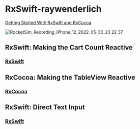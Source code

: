 # RxSwift-raywenderlich
[Getting Started With RxSwift and RxCocoa](https://www.raywenderlich.com/1228891-getting-started-with-rxswift-and-rxcocoa)

![RocketSim_Recording_iPhone_12_2022-05-30_23 22 37](https://user-images.githubusercontent.com/47273077/171011889-755d93be-e440-40e5-960a-41f4bf7b7ed7.gif)

## RxSwift: Making the Cart Count Reactive
### [RxSwift](https://github.com/YamamotoDesu/RxSwift-raywenderlich/compare/main...RxSwift)


## RxCocoa: Making the TableView Reactive
### [RxCocoa](https://github.com/YamamotoDesu/RxSwift-raywenderlich/compare/RxSwift...RxCocoa)

## RxSwift: Direct Text Input
### [RxSwift](https://github.com/YamamotoDesu/RxSwift-raywenderlich/compare/RxSwift...RxCocoa)
